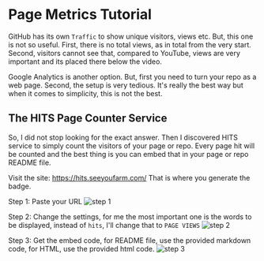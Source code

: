 # Page Metrics Tutorial
GitHub has its own `Traffic` to show unique visitors, views etc.
But, this one is not so useful. First, there is no total views,
as in total from the very start. Second, visitors cannot see
that, compared to YouTube, views are very important 
and its placed there below the video.

Google Analytics is another option. But, first you need
to turn your repo as a web page. Second, the setup
is very tedious. It's really the best way but when it comes
to simplicity, this is not the best.

## The HITS Page Counter Service
So, I did not stop looking for the exact answer. 
Then I discovered HITS service to simply count
the visitors of your page or repo. Every page
hit will be counted and the best thing is
you can embed that in your page or repo README
file.

Visit the site: <https://hits.seeyoufarm.com/>
That is where you generate the badge.

Step 1: Paste your URL
![step 1](https://github.com/xdvrx1/page-metrics-tutorial/blob/main/screenshots/step1.png)

Step 2: Change the settings, for me the
most important one is the words to be displayed,
instead of `hits`, I'll change that to `PAGE VIEWS`
![step 2](https://github.com/xdvrx1/page-metrics-tutorial/blob/main/screenshots/step2.png)

Step 3: Get the embed code, for README file, use 
the provided markdown code, for HTML, use the 
provided html code.
![step 3](https://github.com/xdvrx1/page-metrics-tutorial/blob/main/screenshots/step3.png)

